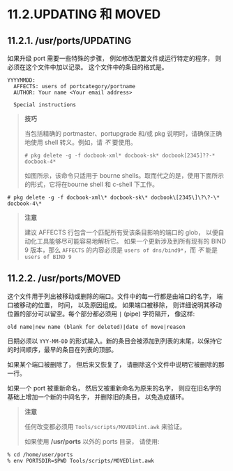 # 11.2.UPDATING 和 MOVED

## 11.2.1. /usr/ports/UPDATING

如果升级 port 需要一些特殊的步骤， 例如修改配置文件或运行特定的程序， 则必须在这个文件中加以记录。
这个文件中的条目的格式是。

```
YYYYMMDD:
  AFFECTS: users of portcategory/portname
  AUTHOR: Your name <Your email address>

  Special instructions
```

>**技巧**
>
> 当包括精确的 portmaster、portupgrade 和/或 pkg 说明时，请确保正确地使用 shell 转义。例如，请 *不* 要使用。
>
>```
> # pkg delete -g -f docbook-xml* docbook-sk* docbook[2345]??-* docbook-4*
>```
>
> 如图所示，该命令只适用于 bourne shells。取而代之的是，使用下面所示的形式，它将在bourne shell 和 c-shell 下工作。

```
# pkg delete -g -f docbook-xml\* docbook-sk\* docbook\[2345\]\?\?-\* docbook-4\*
```

>**注意**
>
> 建议 AFFECTS 行包含一个匹配所有受该条目影响的端口的 glob， 以便自动化工具能够尽可能容易地解析它。
如果一个更新涉及到所有现有的 BIND 9 版本，那么 `AFFECTS` 的内容必须是 `users of dns/bind9*`，而 *不* 能是 `users of BIND 9`

## 11.2.2. /usr/ports/MOVED

这个文件用于列出被移动或删除的端口。文件中的每一行都是由端口的名字， 端口被移动的位置， 时间， 以及原因组成。
如果端口被移除， 则详细说明其移动位置的部分可以留空。每个部分都必须用 `|` (pipe) 字符隔开， 像这样:

```
old name|new name (blank for deleted)|date of move|reason
```

日期必须以 `YYY-MM-DD` 的形式输入。新的条目会被添加到列表的末尾，以保持它的时间顺序，最早的条目在列表的顶部。

如果某个端口被删除了， 但后来又恢复了， 请删除这个文件中说明它被删除的那一行。

如果一个 port 被重新命名， 然后又被重新命名为原来的名字， 则应在旧名字的基础上增加一个新的中间名字， 并删除旧的条目， 以免造成循环。

>**注意**
>
> 任何改变都必须用 `Tools/scripts/MOVEDlint.awk` 来验证。
>
> 如果使用 **/usr/ports** 以外的 ports 目录， 请使用:

```
% cd /home/user/ports
% env PORTSDIR=$PWD Tools/scripts/MOVEDlint.awk
```
